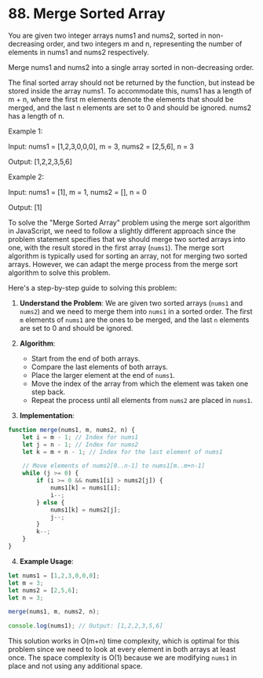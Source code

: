 # 88. Merge Sorted Array

You are given two integer arrays nums1 and nums2, sorted in non-decreasing order, and two integers m and n, representing the number of elements in nums1 and nums2 respectively.

Merge nums1 and nums2 into a single array sorted in non-decreasing order.

The final sorted array should not be returned by the function, but instead be stored inside the array nums1. To accommodate this, nums1 has a length of m + n, where the first m elements denote the elements that should be merged, and the last n elements are set to 0 and should be ignored. nums2 has a length of n.

Example 1:

Input: nums1 = [1,2,3,0,0,0], m = 3, nums2 = [2,5,6], n = 3

Output: [1,2,2,3,5,6]

Example 2:

Input: nums1 = [1], m = 1, nums2 = [], n = 0

Output: [1]

To solve the "Merge Sorted Array" problem using the merge sort algorithm in JavaScript, we need to follow a slightly different approach since the problem statement specifies that we should merge two sorted arrays into one, with the result stored in the first array (`nums1`). The merge sort algorithm is typically used for sorting an array, not for merging two sorted arrays. However, we can adapt the merge process from the merge sort algorithm to solve this problem.

Here's a step-by-step guide to solving this problem:

1. **Understand the Problem**: We are given two sorted arrays (`nums1` and `nums2`) and we need to merge them into `nums1` in a sorted order. The first `m` elements of `nums1` are the ones to be merged, and the last `n` elements are set to 0 and should be ignored.

2. **Algorithm**:
   - Start from the end of both arrays.
   - Compare the last elements of both arrays.
   - Place the larger element at the end of `nums1`.
   - Move the index of the array from which the element was taken one step back.
   - Repeat the process until all elements from `nums2` are placed in `nums1`.

3. **Implementation**:

```javascript
function merge(nums1, m, nums2, n) {
    let i = m - 1; // Index for nums1
    let j = n - 1; // Index for nums2
    let k = m + n - 1; // Index for the last element of nums1

    // Move elements of nums2[0..n-1] to nums1[m..m+n-1]
    while (j >= 0) {
        if (i >= 0 && nums1[i] > nums2[j]) {
            nums1[k] = nums1[i];
            i--;
        } else {
            nums1[k] = nums2[j];
            j--;
        }
        k--;
    }
}
```

4. **Example Usage**:

```javascript
let nums1 = [1,2,3,0,0,0];
let m = 3;
let nums2 = [2,5,6];
let n = 3;

merge(nums1, m, nums2, n);

console.log(nums1); // Output: [1,2,2,3,5,6]
```

This solution works in O(m+n) time complexity, which is optimal for this problem since we need to look at every element in both arrays at least once. The space complexity is O(1) because we are modifying `nums1` in place and not using any additional space.

